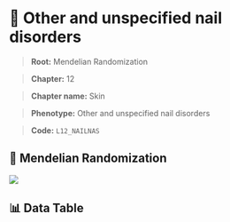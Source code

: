 # 🧪 Other and unspecified nail disorders

> **Root:** Mendelian Randomization

> **Chapter:** 12  

> **Chapter name:** Skin

> **Phenotype:** Other and unspecified nail disorders  

> **Code:** `L12_NAILNAS`

## 🧬 Mendelian Randomization  

<img src="/MR/Figures/Forward/L12_NAILNAS.png"/>

## 📊 Data Table

<CsvTableMRF src="/MR_Data/Forward/L12_NAILNAS.csv"/>
